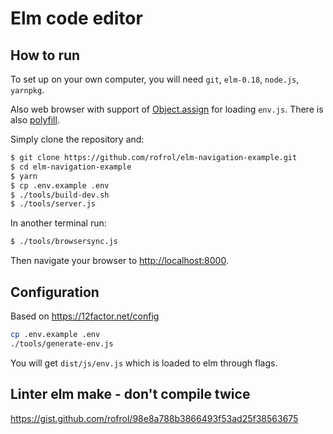 # Elm code editor


## How to run

To set up on your own computer, you will need `git`, `elm-0.18`, `node.js`, `yarnpkg`.

Also web browser with support of [Object.assign](https://developer.mozilla.org/en/docs/Web/JavaScript/Reference/Global_Objects/Object/assign) for loading `env.js`. There is also [polyfill](https://github.com/sindresorhus/object-assign).

Simply clone the repository and:


```bash
$ git clone https://github.com/rofrol/elm-navigation-example.git
$ cd elm-navigation-example
$ yarn
$ cp .env.example .env
$ ./tools/build-dev.sh
$ ./tools/server.js
```

In another terminal run:

```bash
$ ./tools/browsersync.js
```

Then navigate your browser to [http://localhost:8000](http://localhost:8000).

## Configuration

Based on https://12factor.net/config

```bash
cp .env.example .env
./tools/generate-env.js
```

You will get `dist/js/env.js` which is loaded to elm through flags.

## Linter elm make - don't compile twice

https://gist.github.com/rofrol/98e8a788b3866493f53ad25f38563675
